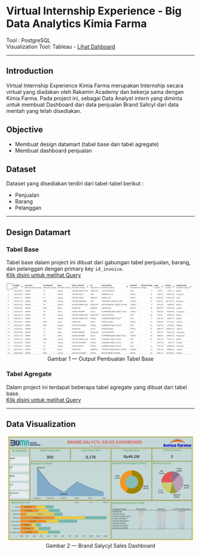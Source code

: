 # Virtual Internship Experience - Big Data Analytics Kimia Farma

Tool : PostgreSQL <br>
Visualization Tool: Tableau - [Lihat Dahboard](https://public.tableau.com/app/profile/sonia.epifany.sandah/viz/trial_16945811128870/Dashboard2) <br>

---

## Introduction
Virtual Internship Experience Kimia Farma merupakan Internship secara virtual yang diadakan oleh Rakamin Academy dan bekerja sama dengan Kimia Farma. Pada project ini, sebagai Data Analyst intern yang diminta untuk membuat Dashboard dari data penjualan Brand Salicyl dari data mentah yang telah disediakan.

## Objective
- Membuat design datamart (tabel base dan tabel agregate)
- Membuat dashboard penjualan 

## Dataset <br>
Dataset yang disediakan terdiri dari tabel-tabel berikut : 

- Penjualan
- Barang
- Pelanggan

---

## Design Datamart
### Tabel Base
Tabel base dalam project ini dibuat dari gabungan tabel penjualan, barang, dan pelanggan dengan primary key `id_invoice`. <br>
[Klik disini untuk melihat Query](/datamart/Tabel%20Base/table%20base.sql)

<p align="center">
   <img src="picture/output tabel base.png" width = 1000 px> <br>
  Gambar 1 — Output Pembuatan Tabel Base
</p>

### Tabel Agregate
Dalam project ini terdapat beberapa tabel agregate yang dibuat dari tabel base. <br>
[Klik disini untuk melihat Query](VIX-Big-Data-Analytics-Kimia-Farma/datamart/Tabel%20Agregate/)

---
## Data Visualization

<p align="center">
   <img src="picture/Dashboard.png" width = 1000 px> <br>
  Gambar 2 — Brand Salycyl Sales Dashboard
</p>

